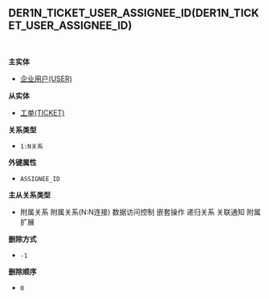 ## DER1N_TICKET_USER_ASSIGNEE_ID(DER1N_TICKET_USER_ASSIGNEE_ID) <!-- {docsify-ignore-all} -->



<br>
<p class="panel-title"><b>主实体</b></p>

* [企业用户(USER)](module/Base/User)

<p class="panel-title"><b>从实体</b></p>

* [工单(TICKET)](module/ProdMgmt/Ticket)

<p class="panel-title"><b>关系类型</b></p>

* `1:N关系`

<p class="panel-title"><b>外键属性</b></p>

* `ASSIGNEE_ID`

<p class="panel-title"><b>主从关系类型</b></p>

* <i class="fa fa-square"/></i> 附属关系 <i class="fa fa-square"/></i> 附属关系(N:N连接) <i class="fa fa-square"/></i> 数据访问控制 <i class="fa fa-square"/></i> 嵌套操作 <i class="fa fa-square"/></i> 递归关系 <i class="fa fa-square"/></i> 关联通知 <i class="fa fa-square"/></i> 附属扩展

<p class="panel-title"><b>删除方式</b></p>

* `-1`

<p class="panel-title"><b>删除顺序</b></p>

* `0`
